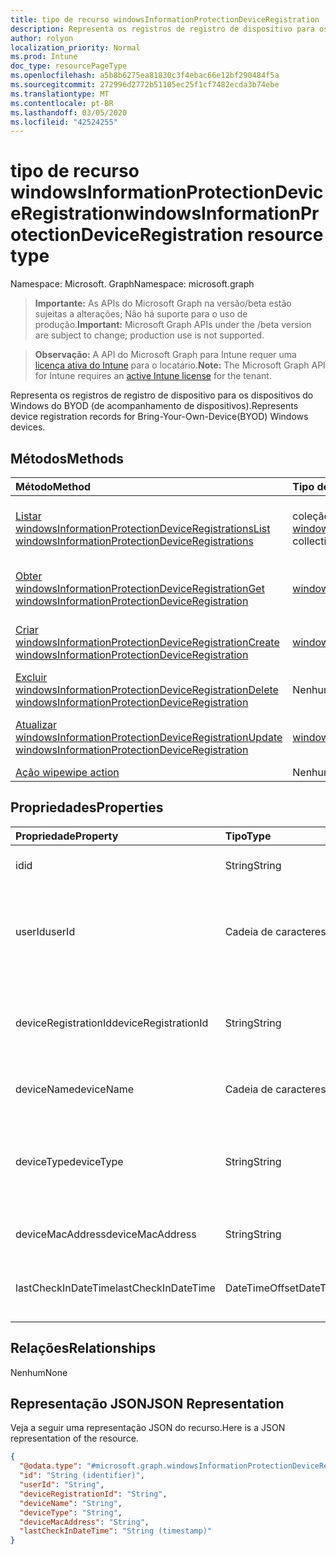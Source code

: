 ```yaml
---
title: tipo de recurso windowsInformationProtectionDeviceRegistration
description: Representa os registros de registro de dispositivo para os dispositivos do Windows do BYOD (de acompanhamento de dispositivos).
author: rolyon
localization_priority: Normal
ms.prod: Intune
doc_type: resourcePageType
ms.openlocfilehash: a5b8b6275ea81830c3f4ebac66e12bf290484f5a
ms.sourcegitcommit: 272996d2772b51105ec25f1cf7482ecda3b74ebe
ms.translationtype: MT
ms.contentlocale: pt-BR
ms.lasthandoff: 03/05/2020
ms.locfileid: "42524255"
---
```

# <a name="windowsinformationprotectiondeviceregistration-resource-type"></a><span data-ttu-id="046c9-103">tipo de recurso windowsInformationProtectionDeviceRegistration</span><span class="sxs-lookup"><span data-stu-id="046c9-103">windowsInformationProtectionDeviceRegistration resource type</span></span>

<span data-ttu-id="046c9-104">Namespace: Microsoft. Graph</span><span class="sxs-lookup"><span data-stu-id="046c9-104">Namespace: microsoft.graph</span></span>

> <span data-ttu-id="046c9-105">**Importante:** As APIs do Microsoft Graph na versão/beta estão sujeitas a alterações; Não há suporte para o uso de produção.</span><span class="sxs-lookup"><span data-stu-id="046c9-105">**Important:** Microsoft Graph APIs under the /beta version are subject to change; production use is not supported.</span></span>

> <span data-ttu-id="046c9-106">**Observação:** A API do Microsoft Graph para Intune requer uma [licença ativa do Intune](https://go.microsoft.com/fwlink/?linkid=839381) para o locatário.</span><span class="sxs-lookup"><span data-stu-id="046c9-106">**Note:** The Microsoft Graph API for Intune requires an [active Intune license](https://go.microsoft.com/fwlink/?linkid=839381) for the tenant.</span></span>

<span data-ttu-id="046c9-107">Representa os registros de registro de dispositivo para os dispositivos do Windows do BYOD (de acompanhamento de dispositivos).</span><span class="sxs-lookup"><span data-stu-id="046c9-107">Represents device registration records for Bring-Your-Own-Device(BYOD) Windows devices.</span></span>

## <a name="methods"></a><span data-ttu-id="046c9-108">Métodos</span><span class="sxs-lookup"><span data-stu-id="046c9-108">Methods</span></span>
|<span data-ttu-id="046c9-109">Método</span><span class="sxs-lookup"><span data-stu-id="046c9-109">Method</span></span>|<span data-ttu-id="046c9-110">Tipo de retorno</span><span class="sxs-lookup"><span data-stu-id="046c9-110">Return Type</span></span>|<span data-ttu-id="046c9-111">Descrição</span><span class="sxs-lookup"><span data-stu-id="046c9-111">Description</span></span>|
|:---|:---|:---|
|[<span data-ttu-id="046c9-112">Listar windowsInformationProtectionDeviceRegistrations</span><span class="sxs-lookup"><span data-stu-id="046c9-112">List windowsInformationProtectionDeviceRegistrations</span></span>](../api/intune-mam-windowsinformationprotectiondeviceregistration-list.md)|<span data-ttu-id="046c9-113">coleção [windowsInformationProtectionDeviceRegistration](../resources/intune-mam-windowsinformationprotectiondeviceregistration.md)</span><span class="sxs-lookup"><span data-stu-id="046c9-113">[windowsInformationProtectionDeviceRegistration](../resources/intune-mam-windowsinformationprotectiondeviceregistration.md) collection</span></span>|<span data-ttu-id="046c9-114">Listar Propriedades e relações dos objetos [windowsInformationProtectionDeviceRegistration](../resources/intune-mam-windowsinformationprotectiondeviceregistration.md) .</span><span class="sxs-lookup"><span data-stu-id="046c9-114">List properties and relationships of the [windowsInformationProtectionDeviceRegistration](../resources/intune-mam-windowsinformationprotectiondeviceregistration.md) objects.</span></span>|
|[<span data-ttu-id="046c9-115">Obter windowsInformationProtectionDeviceRegistration</span><span class="sxs-lookup"><span data-stu-id="046c9-115">Get windowsInformationProtectionDeviceRegistration</span></span>](../api/intune-mam-windowsinformationprotectiondeviceregistration-get.md)|[<span data-ttu-id="046c9-116">windowsInformationProtectionDeviceRegistration</span><span class="sxs-lookup"><span data-stu-id="046c9-116">windowsInformationProtectionDeviceRegistration</span></span>](../resources/intune-mam-windowsinformationprotectiondeviceregistration.md)|<span data-ttu-id="046c9-117">Leia as propriedades e as relações do objeto [windowsInformationProtectionDeviceRegistration](../resources/intune-mam-windowsinformationprotectiondeviceregistration.md) .</span><span class="sxs-lookup"><span data-stu-id="046c9-117">Read properties and relationships of the [windowsInformationProtectionDeviceRegistration](../resources/intune-mam-windowsinformationprotectiondeviceregistration.md) object.</span></span>|
|[<span data-ttu-id="046c9-118">Criar windowsInformationProtectionDeviceRegistration</span><span class="sxs-lookup"><span data-stu-id="046c9-118">Create windowsInformationProtectionDeviceRegistration</span></span>](../api/intune-mam-windowsinformationprotectiondeviceregistration-create.md)|[<span data-ttu-id="046c9-119">windowsInformationProtectionDeviceRegistration</span><span class="sxs-lookup"><span data-stu-id="046c9-119">windowsInformationProtectionDeviceRegistration</span></span>](../resources/intune-mam-windowsinformationprotectiondeviceregistration.md)|<span data-ttu-id="046c9-120">Criar um novo objeto [windowsInformationProtectionDeviceRegistration](../resources/intune-mam-windowsinformationprotectiondeviceregistration.md) .</span><span class="sxs-lookup"><span data-stu-id="046c9-120">Create a new [windowsInformationProtectionDeviceRegistration](../resources/intune-mam-windowsinformationprotectiondeviceregistration.md) object.</span></span>|
|[<span data-ttu-id="046c9-121">Excluir windowsInformationProtectionDeviceRegistration</span><span class="sxs-lookup"><span data-stu-id="046c9-121">Delete windowsInformationProtectionDeviceRegistration</span></span>](../api/intune-mam-windowsinformationprotectiondeviceregistration-delete.md)|<span data-ttu-id="046c9-122">Nenhum</span><span class="sxs-lookup"><span data-stu-id="046c9-122">None</span></span>|<span data-ttu-id="046c9-123">Exclui [windowsInformationProtectionDeviceRegistration](../resources/intune-mam-windowsinformationprotectiondeviceregistration.md).</span><span class="sxs-lookup"><span data-stu-id="046c9-123">Deletes a [windowsInformationProtectionDeviceRegistration](../resources/intune-mam-windowsinformationprotectiondeviceregistration.md).</span></span>|
|[<span data-ttu-id="046c9-124">Atualizar windowsInformationProtectionDeviceRegistration</span><span class="sxs-lookup"><span data-stu-id="046c9-124">Update windowsInformationProtectionDeviceRegistration</span></span>](../api/intune-mam-windowsinformationprotectiondeviceregistration-update.md)|[<span data-ttu-id="046c9-125">windowsInformationProtectionDeviceRegistration</span><span class="sxs-lookup"><span data-stu-id="046c9-125">windowsInformationProtectionDeviceRegistration</span></span>](../resources/intune-mam-windowsinformationprotectiondeviceregistration.md)|<span data-ttu-id="046c9-126">Atualiza as propriedades de um objeto [windowsInformationProtectionDeviceRegistration](../resources/intune-mam-windowsinformationprotectiondeviceregistration.md) .</span><span class="sxs-lookup"><span data-stu-id="046c9-126">Update the properties of a [windowsInformationProtectionDeviceRegistration](../resources/intune-mam-windowsinformationprotectiondeviceregistration.md) object.</span></span>|
|[<span data-ttu-id="046c9-127">Ação wipe</span><span class="sxs-lookup"><span data-stu-id="046c9-127">wipe action</span></span>](../api/intune-mam-windowsinformationprotectiondeviceregistration-wipe.md)|<span data-ttu-id="046c9-128">Nenhum</span><span class="sxs-lookup"><span data-stu-id="046c9-128">None</span></span>|<span data-ttu-id="046c9-129">Ainda não documentado</span><span class="sxs-lookup"><span data-stu-id="046c9-129">Not yet documented</span></span>|

## <a name="properties"></a><span data-ttu-id="046c9-130">Propriedades</span><span class="sxs-lookup"><span data-stu-id="046c9-130">Properties</span></span>
|<span data-ttu-id="046c9-131">Propriedade</span><span class="sxs-lookup"><span data-stu-id="046c9-131">Property</span></span>|<span data-ttu-id="046c9-132">Tipo</span><span class="sxs-lookup"><span data-stu-id="046c9-132">Type</span></span>|<span data-ttu-id="046c9-133">Descrição</span><span class="sxs-lookup"><span data-stu-id="046c9-133">Description</span></span>|
|:---|:---|:---|
|<span data-ttu-id="046c9-134">id</span><span class="sxs-lookup"><span data-stu-id="046c9-134">id</span></span>|<span data-ttu-id="046c9-135">String</span><span class="sxs-lookup"><span data-stu-id="046c9-135">String</span></span>|<span data-ttu-id="046c9-136">Chave da entidade.</span><span class="sxs-lookup"><span data-stu-id="046c9-136">Key of the entity.</span></span>|
|<span data-ttu-id="046c9-137">userId</span><span class="sxs-lookup"><span data-stu-id="046c9-137">userId</span></span>|<span data-ttu-id="046c9-138">Cadeia de caracteres</span><span class="sxs-lookup"><span data-stu-id="046c9-138">String</span></span>|<span data-ttu-id="046c9-139">UserId associado a este registro de registro de dispositivo.</span><span class="sxs-lookup"><span data-stu-id="046c9-139">UserId associated with this device registration record.</span></span>|
|<span data-ttu-id="046c9-140">deviceRegistrationId</span><span class="sxs-lookup"><span data-stu-id="046c9-140">deviceRegistrationId</span></span>|<span data-ttu-id="046c9-141">String</span><span class="sxs-lookup"><span data-stu-id="046c9-141">String</span></span>|<span data-ttu-id="046c9-142">Identificador de dispositivo para este registro de registro de dispositivo.</span><span class="sxs-lookup"><span data-stu-id="046c9-142">Device identifier for this device registration record.</span></span>|
|<span data-ttu-id="046c9-143">deviceName</span><span class="sxs-lookup"><span data-stu-id="046c9-143">deviceName</span></span>|<span data-ttu-id="046c9-144">Cadeia de caracteres</span><span class="sxs-lookup"><span data-stu-id="046c9-144">String</span></span>|<span data-ttu-id="046c9-145">Nome do dispositivo.</span><span class="sxs-lookup"><span data-stu-id="046c9-145">Device name.</span></span>|
|<span data-ttu-id="046c9-146">deviceType</span><span class="sxs-lookup"><span data-stu-id="046c9-146">deviceType</span></span>|<span data-ttu-id="046c9-147">String</span><span class="sxs-lookup"><span data-stu-id="046c9-147">String</span></span>|<span data-ttu-id="046c9-148">Tipo de dispositivo, por exemplo, Windows laptop VS Windows Phone.</span><span class="sxs-lookup"><span data-stu-id="046c9-148">Device type, for example, Windows laptop VS Windows phone.</span></span>|
|<span data-ttu-id="046c9-149">deviceMacAddress</span><span class="sxs-lookup"><span data-stu-id="046c9-149">deviceMacAddress</span></span>|<span data-ttu-id="046c9-150">String</span><span class="sxs-lookup"><span data-stu-id="046c9-150">String</span></span>|<span data-ttu-id="046c9-151">Endereço MAC do dispositivo.</span><span class="sxs-lookup"><span data-stu-id="046c9-151">Device Mac address.</span></span>|
|<span data-ttu-id="046c9-152">lastCheckInDateTime</span><span class="sxs-lookup"><span data-stu-id="046c9-152">lastCheckInDateTime</span></span>|<span data-ttu-id="046c9-153">DateTimeOffset</span><span class="sxs-lookup"><span data-stu-id="046c9-153">DateTimeOffset</span></span>|<span data-ttu-id="046c9-154">Hora da última verificação do dispositivo.</span><span class="sxs-lookup"><span data-stu-id="046c9-154">Last checkin time of the device.</span></span>|

## <a name="relationships"></a><span data-ttu-id="046c9-155">Relações</span><span class="sxs-lookup"><span data-stu-id="046c9-155">Relationships</span></span>
<span data-ttu-id="046c9-156">Nenhum</span><span class="sxs-lookup"><span data-stu-id="046c9-156">None</span></span>

## <a name="json-representation"></a><span data-ttu-id="046c9-157">Representação JSON</span><span class="sxs-lookup"><span data-stu-id="046c9-157">JSON Representation</span></span>
<span data-ttu-id="046c9-158">Veja a seguir uma representação JSON do recurso.</span><span class="sxs-lookup"><span data-stu-id="046c9-158">Here is a JSON representation of the resource.</span></span>
<!-- {
  "blockType": "resource",
  "keyProperty": "id",
  "@odata.type": "microsoft.graph.windowsInformationProtectionDeviceRegistration"
}
-->
``` json
{
  "@odata.type": "#microsoft.graph.windowsInformationProtectionDeviceRegistration",
  "id": "String (identifier)",
  "userId": "String",
  "deviceRegistrationId": "String",
  "deviceName": "String",
  "deviceType": "String",
  "deviceMacAddress": "String",
  "lastCheckInDateTime": "String (timestamp)"
}
```



